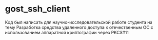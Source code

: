 # gost_ssh_client

Код был написать для научно-исследовательской работе студента на тему Разработка средства удаленного доступа к отечественным ОС с использованием аппаратной криптографии через PKCS#11

